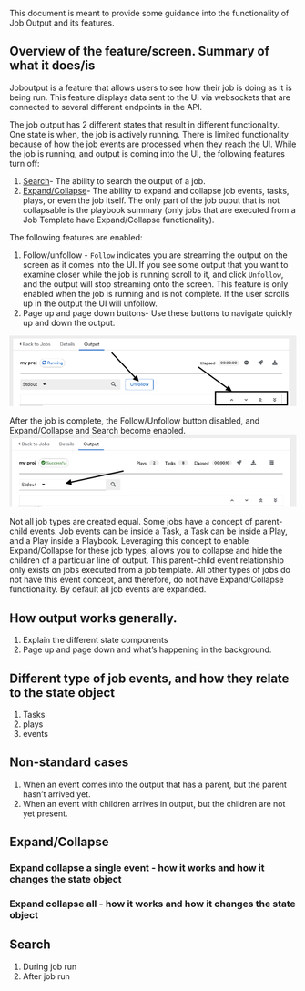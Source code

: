 This document is meant to provide some guidance into the functionality of Job Output and its features.

## Overview of the feature/screen. Summary of what it does/is

Joboutput is a feature that allows users to see how their job is doing as it is being run.
This feature displays data sent to the UI via websockets that are connected to several
different endpoints in the API.

The job output has 2 different states that result in different functionality. One state
is when, the job is actively running. There is limited functionality because of how the
job events are processed when they reach the UI. While the job is running, and
output is coming into the UI, the following features turn off:

1. [Search](#Search)- The ability to search the output of a job.
2. [Expand/Collapse](#Expand/Collapse)- The ability to expand and collapse job events, tasks, plays, or even the
   job itself. The only part of the job ouput that is not collapsable is the playbook summary (only jobs that
   are executed from a Job Template have Expand/Collapse functionality).

The following features are enabled:

1. Follow/unfollow - `Follow` indicates you are streaming the output on the screen
   as it comes into the UI. If you see some output that you want to examine closer while the job is running
   scroll to it, and click `Unfollow`, and the output will stop streaming onto the screen. This feature is only
   enabled when the job is running and is not complete. If the user scrolls up in the output the UI will unfollow.
2. Page up and page down buttons- Use these buttons to navigate quickly up and down the output.

![Running job](images/JobOutput-running.png)

After the job is complete, the Follow/Unfollow button disabled, and Expand/Collapse and Search become enabled.
![Finished job](images/JobOutput-complete.png)

Not all job types are created equal. Some jobs have a concept of parent-child events. Job events can be inside a Task,
a Task can be inside a Play, and a Play inside a Playbook. Leveraging this concept to enable Expand/Collapse for these
job types, allows you to collapse and hide the children of a particular line of output. This parent-child event
relationship only exists on jobs executed from a job template. All other types of jobs do not
have this event concept, and therefore, do not have Expand/Collapse functionality. By default all job
events are expanded.

## How output works generally.

1. Explain the different state components
2. Page up and page down and what’s happening in the background.

## Different type of job events, and how they relate to the state object

1. Tasks
2. plays
3. events

## Non-standard cases

1. When an event comes into the output that has a parent, but the parent hasn’t arrived yet.
2. When an event with children arrives in output, but the children are not yet present.

## Expand/Collapse

### Expand collapse a single event - how it works and how it changes the state object

### Expand collapse all - how it works and how it changes the state object

## Search

1. During job run
2. After job run
